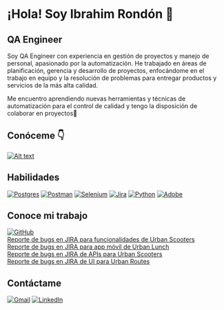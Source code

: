 # ¡Hola! Soy Ibrahim Rondón 👋
## QA Engineer

Soy QA Engineer con experiencia en gestión de proyectos y manejo de personal, apasionado por la automatización. He trabajado en áreas de planificación, gerencia y desarrollo de proyectos, enfocándome en el trabajo en equipo y la resolución de problemas para entregar productos y servicios de la más alta calidad. 

Me encuentro aprendiendo nuevas herramientas y técnicas de automatización para el control de calidad y tengo la disposición de colaborar en proyectos👷

## Conóceme 👇

[![Alt text](https://img.youtube.com/vi/W3WqndwIjXo/0.jpg)](https://www.youtube.com/watch?v=W3WqndwIjXo)


## Habilidades
[![Postgres](https://img.shields.io/badge/postgres-%23316192.svg?style=for-the-badge&logo=postgresql&logoColor=white)](https://www.postgresql.org/)
[![Postman](https://img.shields.io/badge/Postman-FF6C37?style=for-the-badge&logo=postman&logoColor=white)](https://www.postman.com/)
[![Selenium](https://img.shields.io/badge/-selenium-%43B02A?style=for-the-badge&logo=selenium&logoColor=white)](https://www.selenium.dev/)
[![Jira](https://img.shields.io/badge/jira-%230A0FFF.svg?style=for-the-badge&logo=jira&logoColor=white)](https://www.atlassian.com/software/jira)
[![Python](https://img.shields.io/badge/Python-3776AB?style=for-the-badge&logo=python&logoColor=white)](https://www.python.org/)
[![Adobe](https://img.shields.io/badge/adobe-%23FF0000.svg?style=for-the-badge&logo=adobe&logoColor=white)](https://acrobat.adobe.com/es/es/)


## Conoce mi trabajo

[![GitHub](https://img.shields.io/badge/github-%23121011.svg?style=for-the-badge&logo=github&logoColor=white)](https://github.com/ibrarondon)  
[Reporte de bugs en JIRA para funcionalidades de Urban Scooters](https://drive.google.com/uc?id=18wpP3TBqO9QJ1-qswPSSavDAv9f0jG50&export=download)  
[Reporte de bugs en JIRA para app móvil de Urban Lunch](https://drive.google.com/uc?id=1qQpxeXICPyGsIgvsyn4FhhtHwa4CtGhU&export=download)  
[Reporte de bugs en JIRA de APIs para Urban Scooters](https://drive.google.com/uc?id=14mJCKAcsIXYVzxm3IWr-2i64Ha64ZEJz&export=download)  
[Reporte de bugs en JIRA de UI para Urban Routes](https://drive.google.com/uc?id=1rqcf9nlp56UQTTyngQdeGd5wgGk_hPi-&export=download) 

## Contáctame
[![Gmail](https://img.shields.io/badge/Gmail-D14836?style=for-the-badge&logo=gmail&logoColor=white)](mailto:ibrarondon@gmail.com)
[![LinkedIn](https://img.shields.io/badge/linkedin-%230077B5.svg?style=for-the-badge&logo=linkedin&logoColor=white)](https://www.linkedin.com/in/ibrarondon/)
